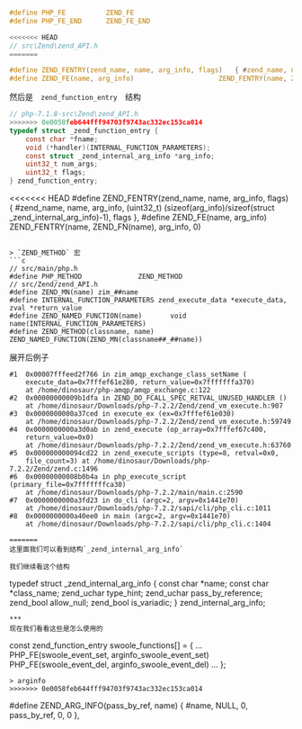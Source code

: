 ```c

#define PHP_FE			ZEND_FE
#define PHP_FE_END      ZEND_FE_END
```

```c
<<<<<<< HEAD
// src\Zend\zend_API.h
=======

#define ZEND_FENTRY(zend_name, name, arg_info, flags)	{ #zend_name, name, arg_info, (uint32_t) (sizeof(arg_info)/sizeof(struct _zend_internal_arg_info)-1), flags },
#define ZEND_FE(name, arg_info)						ZEND_FENTRY(name, ZEND_FN(name), arg_info, 0)
```

然后是　`zend_function_entry`　结构

```c
// php-7.1.8-src\Zend\zend_API.h
>>>>>>> 0e0058feb644fff94703f9743ac332ec153ca014
typedef struct _zend_function_entry {
	const char *fname;
	void (*handler)(INTERNAL_FUNCTION_PARAMETERS);
	const struct _zend_internal_arg_info *arg_info;
	uint32_t num_args;
	uint32_t flags;
} zend_function_entry;
```

<<<<<<< HEAD
#define ZEND_FENTRY(zend_name, name, arg_info, flags)	{ #zend_name, name, arg_info, (uint32_t) (sizeof(arg_info)/sizeof(struct _zend_internal_arg_info)-1), flags },
#define ZEND_FE(name, arg_info)						ZEND_FENTRY(name, ZEND_FN(name), arg_info, 0)

```

> `ZEND_METHOD` 宏
```c
// src/main/php.h
#define PHP_METHOD  			ZEND_METHOD
// src/Zend/zend_API.h
#define ZEND_MN(name) zim_##name
#define INTERNAL_FUNCTION_PARAMETERS zend_execute_data *execute_data, zval *return_value
#define ZEND_NAMED_FUNCTION(name)		void name(INTERNAL_FUNCTION_PARAMETERS)
#define ZEND_METHOD(classname, name)	ZEND_NAMED_FUNCTION(ZEND_MN(classname##_##name))
```

展开后例子
```
#1  0x00007fffeed2f766 in zim_amqp_exchange_class_setName (
    execute_data=0x7fffef61e280, return_value=0x7fffffffa370)
    at /home/dinosaur/php-amqp/amqp_exchange.c:122
#2  0x00000000009b1dfa in ZEND_DO_FCALL_SPEC_RETVAL_UNUSED_HANDLER ()
    at /home/dinosaur/Downloads/php-7.2.2/Zend/zend_vm_execute.h:907
#3  0x0000000000a37ced in execute_ex (ex=0x7fffef61e030)
    at /home/dinosaur/Downloads/php-7.2.2/Zend/zend_vm_execute.h:59749
#4  0x0000000000a3d0ab in zend_execute (op_array=0x7fffef67c400, 
    return_value=0x0)
    at /home/dinosaur/Downloads/php-7.2.2/Zend/zend_vm_execute.h:63760
#5  0x000000000094cd22 in zend_execute_scripts (type=8, retval=0x0, 
    file_count=3) at /home/dinosaur/Downloads/php-7.2.2/Zend/zend.c:1496
#6  0x00000000008b0b4a in php_execute_script (primary_file=0x7fffffffca30)
    at /home/dinosaur/Downloads/php-7.2.2/main/main.c:2590
#7  0x0000000000a3fd23 in do_cli (argc=2, argv=0x1441e70)
    at /home/dinosaur/Downloads/php-7.2.2/sapi/cli/php_cli.c:1011
#8  0x0000000000a40ee0 in main (argc=2, argv=0x1441e70)
    at /home/dinosaur/Downloads/php-7.2.2/sapi/cli/php_cli.c:1404

=======
这里面我们可以看到结构`_zend_internal_arg_info`

我们继续看这个结构

```
typedef struct _zend_internal_arg_info {
	const char *name;
	const char *class_name;
	zend_uchar type_hint;
	zend_uchar pass_by_reference;
	zend_bool allow_null;
	zend_bool is_variadic;
} zend_internal_arg_info;
```
***
现在我们看看这些是怎么使用的
```
const zend_function_entry swoole_functions[] =
{
	...
        PHP_FE(swoole_event_set, arginfo_swoole_event_set)
		PHP_FE(swoole_event_del, arginfo_swoole_event_del)
	...
};
```
> arginfo
>>>>>>> 0e0058feb644fff94703f9743ac332ec153ca014
```
#define ZEND_ARG_INFO(pass_by_ref, name)                             { #name, NULL, 0, pass_by_ref, 0, 0 },
```